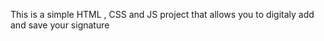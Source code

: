 This is a simple HTML , CSS and JS project that allows you to digitaly add and save your signature 
